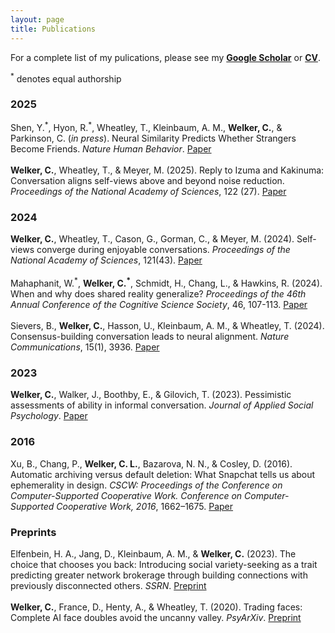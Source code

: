 ```yaml
---
layout: page
title: Publications
---
```

For a complete list of my pulications, please see my [**Google Scholar**](https://scholar.google.com/citations?user=x1w1iZ4AAAAJ&hl=en) or [**CV**](https://chris-welker.github.io/public/Welker.Chris_WebCV_07.17.2025.pdf).

<sup>*</sup> denotes equal authorship
<h3>2025</h3>
<p class="message">
  Shen, Y.<sup>*</sup>, Hyon, R.<sup>*</sup>, Wheatley, T., Kleinbaum, A. M., <strong>Welker, C.</strong>, & Parkinson, C. (<em>in press</em>). Neural Similarity Predicts Whether Strangers Become Friends. <em>Nature Human Behavior</em>.
   <a href="https://osf.io/preprints/psyarxiv/vyge6_v1" class="button">Paper</a>
  <br />
  <br />
  <strong>Welker, C.</strong>, Wheatley, T., & Meyer, M. (2025). Reply to Izuma and Kakinuma: Conversation aligns self-views above and beyond noise reduction. <em>Proceedings of the National Academy of Sciences</em>, 122 (27).
  <a href="https://www.pnas.org/doi/10.1073/pnas.2508437122" class="button">Paper</a>
</p>
<h3>2024</h3>
<p class="message">
  <strong>Welker, C.</strong>, Wheatley, T., Cason, G., Gorman, C., & Meyer, M. (2024). Self-views converge during enjoyable conversations. <em>Proceedings of the National Academy of Sciences</em>, 121(43).
  <a href="https://www.pnas.org/doi/10.1073/pnas.2321652121" class="button">Paper</a>
  <br />
  <br />
  Mahaphanit, W.<sup>*</sup>, <strong>Welker, C.<sup>*</sup></strong>, Schmidt, H., Chang, L., & Hawkins, R. (2024). When and why does shared reality generalize? <em>Proceedings of the 46th Annual Conference of the Cognitive Science Society</em>, 46, 107-113. 
  <a href="https://escholarship.org/content/qt6t6195s5/qt6t6195s5_noSplash_1435956cea1a66396035d3cb234b917a.pdf" class="button">Paper</a>
  <br />
  <br />
  Sievers, B., <strong>Welker, C.</strong>, Hasson, U., Kleinbaum, A. M., & Wheatley, T. (2024). Consensus-building conversation leads to neural alignment. <em>Nature Communications</em>, 15(1), 3936.
   <a href="https://www.nature.com/articles/s41467-023-43253-8" class="button">Paper</a>
</p>
<h3>2023</h3>
<p class="message">
  <strong>Welker, C.</strong>, Walker, J., Boothby, E., & Gilovich, T. (2023). Pessimistic assessments of ability in informal conversation. <em>Journal of Applied Social Psychology</em>. 
  <a href="https://onlinelibrary.wiley.com/share/author/JGN5CQYHE5RKHWVTRKFQ?target=10.1111/jasp.12957" class="button">Paper</a>
</p>
<h3>2016</h3>
<p class="message">
  Xu, B., Chang, P., <strong>Welker, C. L.</strong>, Bazarova, N. N., & Cosley, D. (2016). Automatic archiving versus default deletion: What Snapchat tells us about ephemerality in design. <em>CSCW: Proceedings of the Conference on Computer-Supported Cooperative Work. Conference on Computer-Supported Cooperative Work, 2016</em>, 1662–1675.
  <a href="https://dl.acm.org/doi/pdf/10.1145/2818048.2819948" class="button">Paper</a>
</p>
<h3>Preprints</h3>
<p class="message">
  Elfenbein, H. A., Jang, D., Kleinbaum, A. M., & <strong>Welker, C.</strong> (2023). The choice that chooses you back: Introducing social variety-seeking as a trait predicting greater network brokerage through building connections with previously disconnected others. <em>SSRN</em>.
  <a href="https://papers.ssrn.com/abstract=4575592" class="button">Preprint</a>
  <br />
  <br />
  <strong>Welker, C.</strong>, France, D., Henty, A., & Wheatley, T. (2020). Trading faces: Complete AI face doubles avoid the uncanny valley. <em>PsyArXiv</em>.
   <a href="https://osf.io/preprints/psyarxiv/pykjr" class="button">Preprint</a>
</p>
